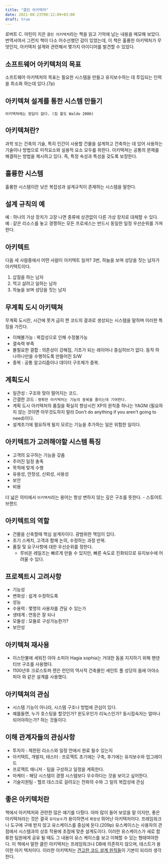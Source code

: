 ```yaml
---
title: "클린 아키텍처"
date: 2021-08-23T00:12:09+03:00
draft: true
---
```


로버트 C. 마틴이 지은 `클린 아키텍처`라는 책을 읽고 기억에 남는 내용을 메모해 보았다. 번역서여서 그런지 책이 다소 어수선했던 감이 있었는데, 이 책은 훌륭한 아키텍처가 무엇인지, 아키텍처 설계와 관련해서 몇가지 아이디어를 발견할 수 있었다.



## 소프트웨어 아키텍처의 목표

소프트웨어 아키텍처의 목표는 필요한 시스템을 만들고 유지보수하는 데 투입되는 인력을 최소화 하는데 있다.(7p)



## 아키텍쳐 설계를 통한 시스템 만들기

`아키텍쳐에는 정답이 없다. (짐 왈도 Waldo 2006)`



## 아키텍쳐란? ##

과학 또는 건축의 기술, 특히 인간이 사용할 건물을 설계하고 건축하는 데 있어 사용하는 기술이나 방법으로 미적요소와 실용적 요소 모두를 취한다. 아키텍쳐는 공통의 문제를 해결하는 방법을 제시하고 있다. 즉, 특정 속성과 특성을 갖도록 보장한다.



## 훌륭한 시스템 ##

훌륭한 시스템이란 낮은 복잡성과 설계규칙이 존재하는 시스템을 말한다.



## 설계 규칙의 예 ##

예 : 하나의 가상 장치가 고장 나면 종류에 상관없이 다른 가상 장치로 대체할 수 있다.
예 : 같은 리소스를 놓고 경쟁하는 모든 프로세스는 반드시 동일한 일정 우선순위를 가져한다.



## 아키텍트 ##

다음 세 사람중에서 어떤 사람이 아키텍트 일까? 3번, 하늘을 보며 성당을 짓는 남자가 아키텍트이다.

1) 삽질을 하는 남자
2) 먹고 살려고 일하는 남자
3) 하늘을 보며 성당을 짓는 남자




## 무계획 도시 아키텍쳐 ##

무계획 도시란, 시간에 쫏겨 급히 짠 코드의 결과로 생성되는 시스템을 말하며 이러한 특징을 가진다.

- 이해불가능 : 복잡성으로 인해 수정불가능
- 결속력 부족
- 불필요한 결합 : 의존성이 강해짐, 기초가 되는 레이어나 중심허브가 없다. 동작 하나하나만을 수행하도록 만들어진 S/W
- 중복 : 공통 알고리즘이나 데이터 구조체가 중복.



## 계획도시 ##

- 일관성 : 구조와 맞아 떨어지는 코드. 
- 간결한 코드 : `명확한 아키텍처는 기능의 중복을 줄이는데 기여한다.`
- 계획 도시 아키텍처의 품질을 확실히 향상시킨 XP의 원칙중 하나는 YAGNI (필요하지 않는 것이면 아무것도하지 말라 Don't do anything if you aren't going to need)이다.
- 설계초기에 필요하게 될지 모르는 기능을 추가하는 일은 위험한 일이다.



## 아키텍트가 고려해야할 시스템 특징 ##

- 고객의 요구하는 기능을 갖춤
- 주어진 일정 충족
- 목적에 맞게 수행
- 유용성, 안정성, 신뢰성, 사용성
- 보안
- 비용

더 넓은 의미에서 `아키텍처`라는 용어는 항상 변하지 않는 깊은 구조를 뜻한다. - 스튜어트 브랜드



## 아키텍트의 역할 ##

- 건물을 신축할때 핵심 설계자이다. 광범위한 책임이 있다.
- 초기 스케치, 고객과 함께 논의, 수정하는 과정 반복.
- 품질 및 요구사항에 대한 우선순위를 정한다. 
  - 루비온 레일즈는 빠르게 만들 수 있지만, 빠른 속도로 진화되므로 유지보수에 어려울 수 있다.



## 프로젝트시 고려사항 ##

- 기능성
- 변화성 : 쉽게 수정하도록
- 성능
- 수용력 : 몇명의 사용자를 견딜 수 있는가
- 생태계 : 연동은 잘 되나
- 모듈성 : 모듈로 구성가능한가?
- 보안성




## 아키텍쳐 재사용 ##

- 이스탄불에 세워진 아야 소피아 Hagia sophia는 거대한 돔을 지지하기 위해 펜덴티브 구조를 사용했다.
- 1100년후 크로스토퍼 렌은 런던의 역사적 건축물인 세인트 폴 성당의 돔에 아야소피아 와 같은 설계를 사용했다.



## 아키텍쳐의 관심 ##

- 시스템 기능이 아니라, 시스템 구조나 방법에 관심이 있다. 
- 예를들면, 누가 호스팅을 할것인가? 윈도우인가 리눅스인가? 동시접속자는 얼마나 되어야하는가? 하는 것들이다.



## 이해 관계자들의 관심사항 ##

- 투자자  : 제한된 리소스와 일정 안에서 완료 될수 있는지
- 아키텍트, 개발자, 테스터 : 프로젝트 초기에는 구축, 후기에는 유지보수와 업그레이드
- 프로젝트 매니저 - 팀을 구성하고 일정을 계획한다.
- 마케터 - 해당 시스템이 경쟁 시스템보다 우수하다는 것을 보이고 싶어한다.
- 기술지원팀 - 헬프 데스크로 걸려오는 전화의 수와 그 일의 복잡성에 관심



## 좋은 아키텍처란

책에서 아키텍처와 관련한 많은 얘기를 다뤘다. 아마 많이 들어 보았을 말 이지만, 좋은 아키텍처라는 것은 결국 `유지보수`가 용이하면서 `확장성` 뛰어난 아키텍처이다. 프레임워크나 도구에 구애 받지 않고 유스케이스를 중심에 둔다.(209p) 유스케이스는 사용자의 관점에서 시스템과의 상호 작용에 초점에 맞춘 설계도이다. 이러한 유스케이스가 새로 합류한 팀원에게 공유 될 때도 그 내용이 유스 케이스를 보고 이해할 수 있는 형태여야한다. 이 책에서 말한 클린 아키텍처는 프레임워크나 DB에 의존하지 않으며, 테스트가 용이한 아키 텍처이다. 이러한 아키텍처는 [견고한 코드 설계 원칙들](/guide/code-design/)이 기본이 되리라 생각한다.
